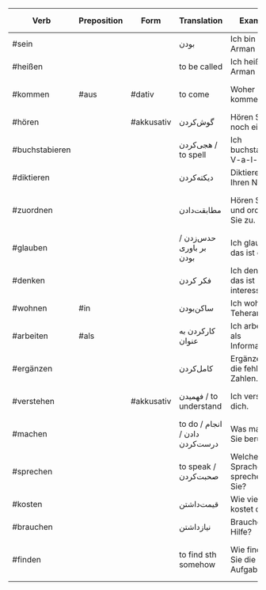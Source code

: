 
| Verb           | Preposition | Form       | Translation                    | Example                            | Example Translation                | Tags         |
| -------------- | ----------- | ---------- | ------------------------------ | ---------------------------------- | ---------------------------------- | ------------ |
| #sein          |             |            | بودن                           | Ich bin Arman                      | I'm Arman                          | #معرفی       |
| #heißen        |             |            | to be called                   | Ich heiße Arman                    | I'm called Arman.                  | #معرفی       |
| #kommen        | #aus        | #dativ     | to come                        | Woher kommen Sie?                  | Where do you come from?            | #معرفی       |
| #hören         |             | #akkusativ | گوش‌کردن                       | Hören Sie noch einmal.             | یک بار دیگه گوش کنید.              |              |
| #buchstabieren |             |            | هجی‌کردن / to spell            | Ich buchstabiere: V-a-l-...        | من هجی میکنم                       | #معرفی       |
| #diktieren     |             |            | دیکته‌کردن                     | Diktieren Sie Ihren Namen.         | اسامی‌تون رو بنویسید.              | #نوشتن       |
| #zuordnen      |             |            | مطابقت‌دادن                    | Hören Sie und ordnen Sie zu.       | گوش کنید و (موارد را) مطابقت دهید. | #جداشدنی     |
| #glauben       |             |            | حدس‌زدن / بر باوری بودن        | Ich glaube, das ist ein P.         | من حدس میزنم اون یک پی هست.        | #اظهارنظر    |
| #denken        |             |            | فکر کردن                       | Ich denke, das ist interessant.    | من فکر میکنم اون جذابه.            | #اظهارنظر    |
| #wohnen        | #in         |            | ساکن‌بودن                      | Ich wohne in Teheran.              | من ساکن تهران هستم.                | #سکونت #مکان |
| #arbeiten      | #als        |            | کارکردن به عنوان               | Ich arbeite als Informatiker.      | I work as a computer scientist.    | #شغل #کار    |
| #ergänzen      |             |            | کامل‌کردن                      | Ergänzen Sie die fehlenden Zahlen. | Fill in the missing numbers.       |              |
| #verstehen     |             | #akkusativ | فهمیدن / to understand         | Ich verstehe dich.                 | I understand you.                  |              |
| #machen        |             |            | to do / انجام دادن / درست‌کردن | Was machen Sie beruflich?          | What's your job?                   |              |
| #sprechen      |             |            | to speak / صحبت‌کردن           | Welche Sprachen sprechen Sie?      | Which languages do you speak?      | #معرفی #زبان |
| #kosten        |             |            | قیمت‌داشتن                     | Wie viel kostet das?               | اون قیمتش چقدره؟                   | #خرید #پول   |
| #brauchen      |             |            | نیازداشتن                      | Brauchen Sie Hilfe?                | کمک نیاز دارید؟                    |              |
| #finden        |             |            | to find sth somehow            | Wie finden Sie die Aufgabe?        | How do you find the exercise?      | #اظهارنظر    |
